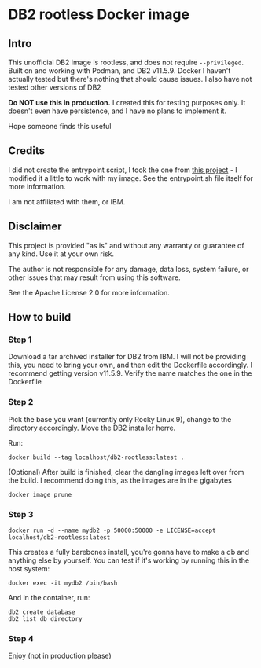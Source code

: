 # DB2 rootless Docker image
## Intro
This unofficial DB2 image is rootless, and does not require `--privileged`. Built on and working with Podman, and DB2 v11.5.9. Docker I haven't actually tested but there's nothing that should cause issues. I also have not tested other versions of DB2

**Do NOT use this in production.** I created this for testing purposes only. It doesn't even have persistence, and I have no plans to implement it.

Hope someone finds this useful

## Credits
I did not create the entrypoint script, I took the one from [this project](https://github.com/Taskana/taskana/blob/master/docker-databases/db2_11-5/entrypoint.sh) - I modified it a little to work with my image. See the entrypoint.sh file itself for more information.

I am not affiliated with them, or IBM.

## Disclaimer
This project is provided "as is" and without any warranty or guarantee of any kind. Use it at your own risk.

The author is not responsible for any damage, data loss, system failure, or other issues that may result from using this software.

See the Apache License 2.0 for more information.

## How to build
### Step 1
Download a tar archived installer for DB2 from IBM. I will not be providing this, you need to bring your own, and then edit the Dockerfile accordingly. I recommend getting version v11.5.9. Verify the name matches the one in the Dockerfile

### Step 2
Pick the base you want (currently only Rocky Linux 9), change to the directory accordingly. Move the DB2 installer herre. 

Run:
```
docker build --tag localhost/db2-rootless:latest .
```

(Optional) After build is finished, clear the dangling images left over from the build. I recommend doing this, as the images are in the gigabytes
```
docker image prune 
``` 

### Step 3
```
docker run -d --name mydb2 -p 50000:50000 -e LICENSE=accept localhost/db2-rootless:latest 
```

This creates a fully barebones install, you're gonna have to make a db and anything else by yourself.
You can test if it's working by running this in the host system:
```
docker exec -it mydb2 /bin/bash
```
And in the container, run:
```
db2 create database
db2 list db directory
```

### Step 4
Enjoy (not in production please)